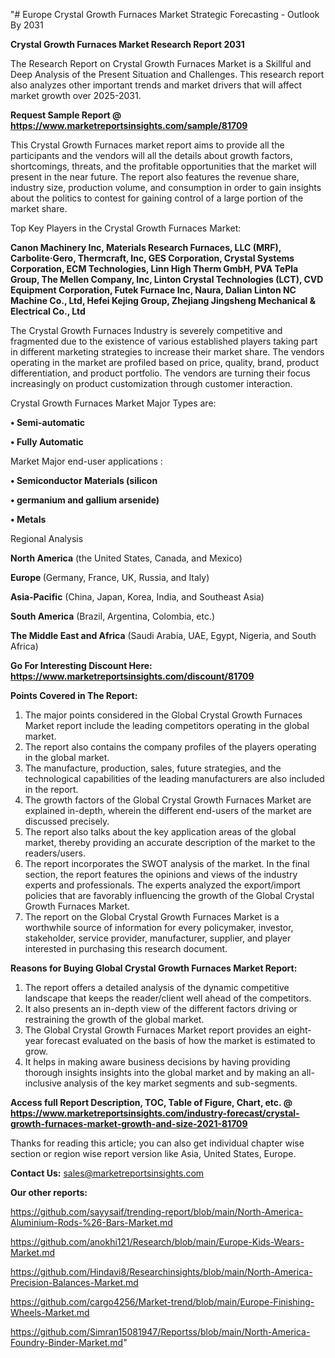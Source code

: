 "# Europe Crystal Growth Furnaces Market Strategic Forecasting - Outlook By 2031

<strong>Crystal Growth Furnaces Market Research Report 2031</strong>

The Research Report on Crystal Growth Furnaces Market is a Skillful and Deep Analysis of the Present Situation and Challenges. This research report also analyzes other important trends and market drivers that will affect market growth over 2025-2031.

<strong>Request Sample Report @ <a href=https://www.marketreportsinsights.com/sample/81709>https://www.marketreportsinsights.com/sample/81709</a></strong>

This Crystal Growth Furnaces market report aims to provide all the participants and the vendors will all the details about growth factors, shortcomings, threats, and the profitable opportunities that the market will present in the near future. The report also features the revenue share, industry size, production volume, and consumption in order to gain insights about the politics to contest for gaining control of a large portion of the market share.

Top Key Players in the Crystal Growth Furnaces Market:

<strong>Canon Machinery Inc, Materials Research Furnaces, LLC (MRF), Carbolite·Gero, Thermcraft, Inc, GES Corporation, Crystal Systems Corporation, ECM Technologies, Linn High Therm GmbH, PVA TePla Group, The Mellen Company, Inc, Linton Crystal Technologies (LCT), CVD Equipment Corporation, Futek Furnace Inc, Naura, Dalian Linton NC Machine Co., Ltd, Hefei Kejing Group, Zhejiang Jingsheng Mechanical & Electrical Co., Ltd</strong>

The Crystal Growth Furnaces Industry is severely competitive and fragmented due to the existence of various established players taking part in different marketing strategies to increase their market share. The vendors operating in the market are profiled based on price, quality, brand, product differentiation, and product portfolio. The vendors are turning their focus increasingly on product customization through customer interaction.

Crystal Growth Furnaces Market Major Types are:

<strong>• Semi-automatic

• Fully Automatic</strong>

Market Major end-user applications :

<strong>• Semiconductor Materials (silicon

• germanium and gallium arsenide)

• Metals</strong>

Regional Analysis

</u><strong><b>North America</b></strong> (the United States, Canada, and Mexico)

<strong><b>Europe </b></strong>(Germany, France, UK, Russia, and Italy)

<strong><b>Asia-Pacific</b></strong> (China, Japan, Korea, India, and Southeast Asia)

<strong><b>South America</b></strong> (Brazil, Argentina, Colombia, etc.)

<strong><b>The Middle East and Africa</b></strong> (Saudi Arabia, UAE, Egypt, Nigeria, and South Africa)

<strong>Go For Interesting Discount Here: <a href=https://www.marketreportsinsights.com/discount/81709>https://www.marketreportsinsights.com/discount/81709</a></strong>

<strong>Points Covered in The Report:</strong>
<ol>
  <li>The major points considered in the Global Crystal Growth Furnaces Market report include the leading competitors operating in the global market.</li>
  <li>The report also contains the company profiles of the players operating in the global market.</li>
  <li>The manufacture, production, sales, future strategies, and the technological capabilities of the leading manufacturers are also included in the report.</li>
  <li>The growth factors of the Global Crystal Growth Furnaces Market are explained in-depth, wherein the different end-users of the market are discussed precisely.</li>
  <li>The report also talks about the key application areas of the global market, thereby providing an accurate description of the market to the readers/users.</li>
  <li>The report incorporates the SWOT analysis of the market. In the final section, the report features the opinions and views of the industry experts and professionals. The experts analyzed the export/import policies that are favorably influencing the growth of the Global Crystal Growth Furnaces Market.</li>
  <li>The report on the Global Crystal Growth Furnaces Market is a worthwhile source of information for every policymaker, investor, stakeholder, service provider, manufacturer, supplier, and player interested in purchasing this research document.</li>
</ol>
<strong>Reasons for Buying Global Crystal Growth Furnaces Market Report:</strong>

<ol>
  <li>The report offers a detailed analysis of the dynamic competitive landscape that keeps the reader/client well ahead of the competitors.</li>
  <li>It also presents an in-depth view of the different factors driving or restraining the growth of the global market.</li>
  <li>The Global Crystal Growth Furnaces Market report provides an eight-year forecast evaluated on the basis of how the market is estimated to grow.</li>
  <li>It helps in making aware business decisions by having providing thorough insights insights into the global market and by making an all-inclusive analysis of the key market segments and sub-segments.</li>
</ol>
<strong>Access full Report Description, TOC, Table of Figure, Chart, etc. @ <a href=https://www.marketreportsinsights.com/industry-forecast/crystal-growth-furnaces-market-growth-and-size-2021-81709>https://www.marketreportsinsights.com/industry-forecast/crystal-growth-furnaces-market-growth-and-size-2021-81709</a></strong>


Thanks for reading this article; you can also get individual chapter wise section or region wise report version like Asia, United States, Europe.

<strong>Contact Us:</strong>
sales@marketreportsinsights.com

<strong>Our other reports:</strong>

<a href=https://github.com/sayysaif/trending-report/blob/main/North-America-Aluminium-Rods-%26-Bars-Market.md>https://github.com/sayysaif/trending-report/blob/main/North-America-Aluminium-Rods-%26-Bars-Market.md</a>

<a href=https://github.com/anokhi121/Research/blob/main/Europe-Kids-Wears-Market.md>https://github.com/anokhi121/Research/blob/main/Europe-Kids-Wears-Market.md</a>

<a href=https://github.com/Hindavi8/Researchinsights/blob/main/North-America-Precision-Balances-Market.md>https://github.com/Hindavi8/Researchinsights/blob/main/North-America-Precision-Balances-Market.md</a>

<a href=https://github.com/cargo4256/Market-trend/blob/main/Europe-Finishing-Wheels-Market.md>https://github.com/cargo4256/Market-trend/blob/main/Europe-Finishing-Wheels-Market.md</a>

<a href=https://github.com/Simran15081947/Reportss/blob/main/North-America-Foundry-Binder-Market.md>https://github.com/Simran15081947/Reportss/blob/main/North-America-Foundry-Binder-Market.md</a>"
